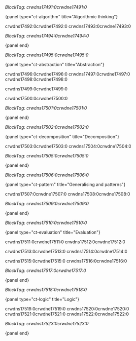 *BlockTag: crwdns17491:0crwdne17491:0*

{panel type="ct-algorithm" title="Algorithmic thinking"}

crwdns17492:0crwdne17492:0 crwdns17493:0crwdne17493:0

*BlockTag: crwdns17494:0crwdne17494:0*

{panel end}

*BlockTag: crwdns17495:0crwdne17495:0*

{panel type="ct-abstraction" title="Abstraction"}

crwdns17496:0crwdne17496:0 crwdns17497:0crwdne17497:0 crwdns17498:0crwdne17498:0

crwdns17499:0crwdne17499:0

crwdns17500:0crwdne17500:0

*BlockTag: crwdns17501:0crwdne17501:0*

{panel end}

*BlockTag: crwdns17502:0crwdne17502:0*

{panel type="ct-decomposition" title="Decomposition"}

crwdns17503:0crwdne17503:0 crwdns17504:0crwdne17504:0

*BlockTag: crwdns17505:0crwdne17505:0*

{panel end}

*BlockTag: crwdns17506:0crwdne17506:0*

{panel type="ct-pattern" title="Generalising and patterns"}

crwdns17507:0crwdne17507:0 crwdns17508:0crwdne17508:0

*BlockTag: crwdns17509:0crwdne17509:0*

{panel end}

*BlockTag: crwdns17510:0crwdne17510:0*

{panel type="ct-evaluation" title="Evaluation"}

crwdns17511:0crwdne17511:0 crwdns17512:0crwdne17512:0

crwdns17513:0crwdne17513:0 crwdns17514:0crwdne17514:0

crwdns17515:0crwdne17515:0 crwdns17516:0crwdne17516:0

*BlockTag: crwdns17517:0crwdne17517:0*

{panel end}

*BlockTag: crwdns17518:0crwdne17518:0*

{panel type="ct-logic" title="Logic"}

crwdns17519:0crwdne17519:0 crwdns17520:0crwdne17520:0 crwdns17521:0crwdne17521:0 crwdns17522:0crwdne17522:0

*BlockTag: crwdns17523:0crwdne17523:0*

{panel end}
